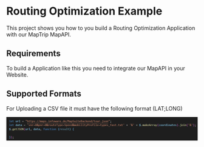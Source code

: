 # Routing Optimization Example 

This project shows you how to you build a Routing Optimization Application with our MapTrip MapAPI. 

## Requirements

To build a Application like this you need to integrate our MapAPI in your Website.

## Supported Formats

For Uploading a CSV file it must have the following format (LAT;LONG)

![](readme_png/optimizationurl.PNG)
